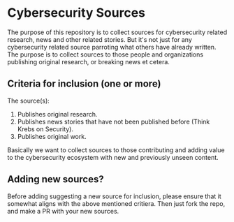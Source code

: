 # Cybersecurity Sources
The purpose of this repository is to collect sources for cybersecurity related research, news and other related stories. But it's not just for any cybersecurity related source parroting what others have already written. The purpose is to collect sources to those people and organizations publishing original research, or breaking news et cetera.

## Criteria for inclusion (one or more)
The source(s):
1. Publishes original research.
2. Publishes news stories that have not been published before (Think Krebs on Security).
3. Publishes original work.

Basically we want to collect sources to those contributing and adding value to the cybersecurity ecosystem with new and previously unseen content.

## Adding new sources?
Before adding suggesting a new source for inclusion, please ensure that it somewhat aligns with the above mentioned critiera. Then just fork the repo, and make a PR with your new sources.
